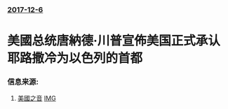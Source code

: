 ### [2017-12-6](/news/2017/12/6/index.md)

##### 
# 美國总统唐納德·川普宣佈美国正式承认耶路撒冷为以色列的首都 




### 信息来源:

1. [美國之音](https://www.voachinese.com/a/us-israel-jerusalem-20171206/4152268.html) [IMG](https://gdb.voanews.com/6251F34E-BBF5-420C-AD08-003811A69483_w1200_r1_s.jpg)
